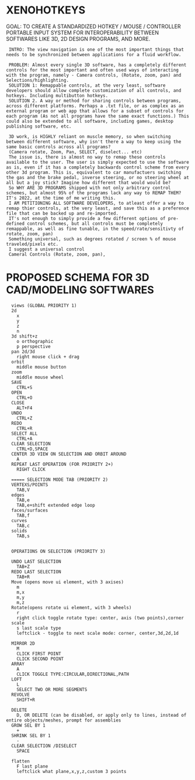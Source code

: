 # XENOHOTKEYS
GOAL: TO CREATE A STANDARDIZED HOTKEY / MOUSE / CONTROLLER PORTABLE INPUT SYSTEM FOR INTEROPERABILITY BETWEEN SOFTWARES LIKE 3D, 2D DESIGN PROGRAMS, AND MORE.
     
     INTRO: The view navigation is one of the most important things that needs to be synchronized between applications for a fluid workflow.

     PROBLEM: Almost every single 3D software, has a completely different controls for the most important and often used ways of interacting with the program, namely - Camera controls, (Rotate, zoom, pan) and Selections/highlighting.
     SOLUTION 1: Remappable controls, at the very least, software developers should allow complete customization of all controls, and hotkeys. Including multibutton hotkeys.
     SOLUTION 2. A way or method for sharing controls between programs, across different platforms. Perhaps a .txt file, or as complex as an external program or web app that allows for a subset of controls for each program (As not all programs have the same exact functions.) This could also be extended to all software, including games, desktop publishing software, etc.

     3D work, is HIGHLY reliant on muscle memory, so when switching between different software, why isn't there a way to keep using the same basic controls across all programs?
     (Camera rotate, Zoom, Pan, SELECT, diselect... etc)
     The issue is, there is almost no way to remap these controls available to the user. The user is simply expected to use the software as is, even if it has a completely backwards control scheme from every other 3d program. This is, equivalent to car manufactuers switching the gas and the brake pedal, inverse steering, or no steering wheel at all but a joy stick? Imagine how different that would would be?
     So WHY ARE 3D PROGRAMS shipped with not only arbitrary control schemes, but almost 95% of the programs lack any way to REMAP THEM? IT's 2022, at the time of me writing this.
     I AM PETITIONING ALL SOFTWARE DEVELOPERS, to atleast offer a way to remap thier controls, at the very least, and save this as a preference file that can be backed up and re-imported.
     IT's not enough to simply provide a few different options of pre-defined control schemes, but all controls must be completely remappable, as well as fine tunable, in the speed/rate/sensitivty of rotate, zoom, pan) 
     Something universal, such as degrees rotated / screen % of mouse traveled/pixels etc.
     I suggest a universal control
     Cameral Controls (Rotate, zoom, pan),
 


# PROPOSED SCHEMA FOR 3D CAD/MODELING SOFTWARES
      views (GLOBAL PRIORITY 1)
      2d 
        x
        y
        z
        n
      3d shift+z
        o orthographic
        p perspective
      pan 2d/3d	 
        right mouse click + drag
      orbit
        middle mouse button
      zoom
        middle mouse wheel
      SAVE
        CTRL+S
      OPEN
        CTRL+O
      CLOSE	
        ALT+F4
      UNDO	
        CTRL+Z
      REDO
        CTRL+R
      SELECT ALL
        CTRL+A
      CLEAR SELECTION
        CTRL+D,SPACE
      CENTER 3D VIEW ON SELECTION AND ORBIT AROUND
        A 
      REPEAT LAST OPERATION (FOR PRIORITY 2+)
        RIGHT CLICK

      ===== SELECTION MODE TAB (PRIORITY 2)
      VERTEXS/POINTS
        TAB,V
      edges
        TAB,e
        TAB,e+shift extended edge loop
      faces/surfaces
        TAB,f
      curves
        TAB,c
      solids
        TAB,s


      OPERATIONS ON SELECTION (PRIORITY 3)

      UNDO LAST SELECTION
        TAB+Z
      REDO LAST SELECTION
        TAB+R
      Move (opens move ui element, with 3 axises)
        m
        m,x
        m,y
        m,z
      Rotate(opens rotate ui element, with 3 wheels)
        r
        right click toggle rotate type: center, axis (two points),corner
      scale
        s last scale type
        leftclick - toggle to next scale mode: corner, center,3d,2d,1d

      MIRROR 2D
        M
        CLICK FIRST POINT
        CLICK SECOND POINT
      ARRAY
        A
        CLICK TOGGLE TYPE:CIRCULAR,DIRECTIONAL,PATH
      LOFT
        L
        SELECT TWO OR MORE SEGMENTS
      REVOLVE
        SHIFT+R

      DELETE
        D, OR DELETE (can be disabled, or apply only to lines, instead of entire objects/meshes, prompt for assemblies
      GROW SEL BY 1
        +
      SHRINK SEL BY 1
        -
      CLEAR SELECTION /DISELECT
        SPACE

      flatten
        F last plane
        leftclick what plane,x,y,z,custom 3 points
 


